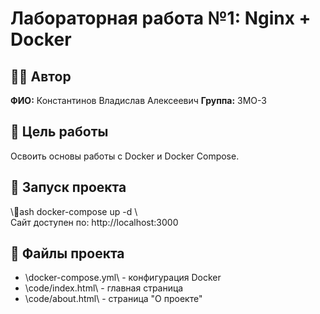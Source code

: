 ﻿# Лабораторная работа №1: Nginx + Docker

## 👩‍💻 Автор
**ФИО:** Константинов Владислав Алексеевич
**Группа:** 3МО-3

## 📌 Цель работы
Освоить основы работы с Docker и Docker Compose.

## 🚀 Запуск проекта
\\\ash
docker-compose up -d
\\\
Сайт доступен по: http://localhost:3000

## 📂 Файлы проекта
- \docker-compose.yml\ - конфигурация Docker
- \code/index.html\ - главная страница
- \code/about.html\ - страница \"О проекте\"
